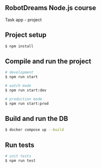 ## RobotDreams Node.js course

Task app - project

## Project setup

```bash
$ npm install
```

## Compile and run the project

```bash
# development
$ npm run start

# watch mode
$ npm run start:dev

# production mode
$ npm run start:prod
```

## Build and run the DB

```bash
$ docker compose up --build
```

## Run tests

```bash
# unit tests
$ npm run test
```
